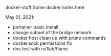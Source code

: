 docker-stuff
Some docker notes here

May 01, 2021:
  - portainer basic install
  - change subnet of the bridge network
  - docker host clean up with prune commands
  - docker.sock permissions fix
  - dns test with ns1lab/flame
